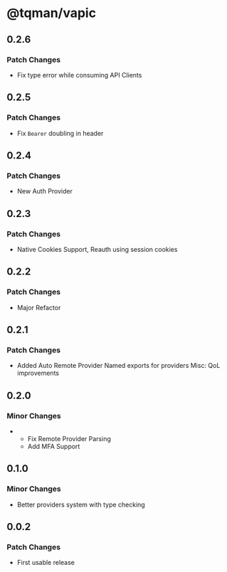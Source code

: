 # @tqman/vapic

## 0.2.6

### Patch Changes

- Fix type error while consuming API Clients

## 0.2.5

### Patch Changes

- Fix `Bearer` doubling in header

## 0.2.4

### Patch Changes

- New Auth Provider

## 0.2.3

### Patch Changes

- Native Cookies Support, Reauth using session cookies

## 0.2.2

### Patch Changes

- Major Refactor

## 0.2.1

### Patch Changes

- Added Auto Remote Provider
  Named exports for providers
  Misc: QoL improvements

## 0.2.0

### Minor Changes

- - Fix Remote Provider Parsing
  - Add MFA Support

## 0.1.0

### Minor Changes

- Better providers system with type checking

## 0.0.2

### Patch Changes

- First usable release
